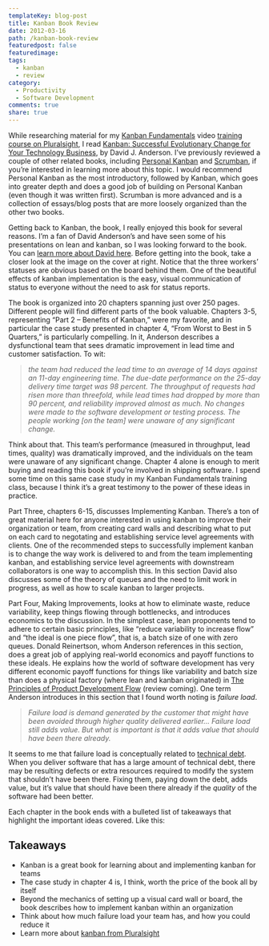 ```yaml
---
templateKey: blog-post
title: Kanban Book Review
date: 2012-03-16
path: /kanban-book-review
featuredpost: false
featuredimage: 
tags:
  - kanban
  - review
category:
  - Productivity
  - Software Development
comments: true
share: true
---
```


While researching material for my [Kanban Fundamentals](http://www.pluralsight-training.net/microsoft/courses/TableOfContents?courseName=kanban-fundamentals&highlight=steve-smith_kanban-fund-m2-personal*10,11,0,2,5,7,8,12,1,3,4,6,9!steve-smith_kanban-fund-m3-team*1,4,6!steve-smith_kanban-fund-m1-basic*1,0,2,8,9,4,3,5,6,7#kanban-fund-m2-personal) video [training course on Pluralsight](http://ardalis.com/training-classes), I read [Kanban: Successful Evolutionary Change for Your Technology Business](http://amzn.to/wpRfnF), by David J. Anderson. I’ve previously reviewed a couple of other related books, including [Personal Kanban](http://ardalis.com/personal-kanban-book-review) and [Scrumban](http://ardalis.com/reviewing-scrumban-the-book), if you’re interested in learning more about this topic. I would recommend Personal Kanban as the most introductory, followed by Kanban, which goes into greater depth and does a good job of building on Personal Kanban (even though it was written first). Scrumban is more advanced and is a collection of essays/blog posts that are more loosely organized than the other two books.

Getting back to Kanban, the book, I really enjoyed this book for several reasons. I’m a fan of David Anderson’s and have seen some of his presentations on lean and kanban, so I was looking forward to the book. You can [learn more about David here](http://www.agilemanagement.net). Before getting into the book, take a closer look at the image on the cover at right. Notice that the three workers’ statuses are obvious based on the board behind them. One of the beautiful effects of kanban implementation is the easy, visual communication of status to everyone without the need to ask for status reports.

The book is organized into 20 chapters spanning just over 250 pages. Different people will find different parts of the book valuable. Chapters 3-5, representing “Part 2 – Benefits of Kanban,” were my favorite, and in particular the case study presented in chapter 4, “From Worst to Best in 5 Quarters,” is particularly compelling. In it, Anderson describes a dysfunctional team that sees dramatic improvement in lead time and customer satisfaction. To wit:

> _the team had reduced the lead time to an average of 14 days against an 11-day engineering time. The due-date performance on the 25-day delivery time target was 98 percent. The throughput of requests had risen more than threefold, while lead times had dropped by more than 90 percent, and reliability improved almost as much. No changes were made to the software development or testing process. The people working \[on the team\] were unaware of any significant change._

Think about that. This team’s performance (measured in throughput, lead times, quality) was dramatically improved, and the individuals on the team were unaware of any significant change. Chapter 4 alone is enough to merit buying and reading this book if you’re involved in shipping software. I spend some time on this same case study in my Kanban Fundamentals training class, because I think it’s a great testimony to the power of these ideas in practice.

Part Three, chapters 6-15, discusses Implementing Kanban. There’s a ton of great material here for anyone interested in using kanban to improve their organization or team, from creating card walls and describing what to put on each card to negotating and establishing service level agreements with clients. One of the recommended steps to successfully implement kanban is to change the way work is delivered to and from the team implementing kanban, and establishing service level agreements with downstream collaborators is one way to accomplish this. In this section David also discusses some of the theory of queues and the need to limit work in progress, as well as how to scale kanban to larger projects.

Part Four, Making Improvements, looks at how to eliminate waste, reduce variability, keep things flowing through bottlenecks, and introduces economics to the discussion. In the simplest case, lean proponents tend to adhere to certain basic principles, like “reduce variability to increase flow” and “the ideal is one piece flow”, that is, a batch size of one with zero queues. Donald Reinertson, whom Anderson references in this section, does a great job of applying real-world economics and payoff functions to these ideals. He explains how the world of software development has very different economic payoff functions for things like variability and batch size than does a physical factory (where lean and kanban originated) in [The Principles of Product Development Flow](http://amzn.to/yzqWOR) (review coming). One term Anderson introduces in this section that I found worth noting is _failure load_.

> _Failure load is demand generated by the customer that might have been avoided through higher quality delivered earlier… Failure load still adds value. But what is important is that it adds value that should have been there already._

It seems to me that failure load is conceptually related to [technical debt](http://deviq.com/technical-debt). When you deliver software that has a large amount of technical debt, there may be resulting defects or extra resources required to modify the system that shouldn’t have been there. Fixing them, paying down the debt, adds value, but it’s value that should have been there already if the _quality_ of the software had been better.

Each chapter in the book ends with a bulleted list of takeaways that highlight the important ideas covered. Like this:

## Takeaways

- Kanban is a great book for learning about and implementing kanban for teams
- The case study in chapter 4 is, I think, worth the price of the book all by itself
- Beyond the mechanics of setting up a visual card wall or board, the book describes how to implement kanban within an organization
- Think about how much failure load your team has, and how you could reduce it
- Learn more about [kanban from Pluralsight](http://www.pluralsight-training.net/microsoft/Courses/Find?highlight=true&searchTerm=kanban)
